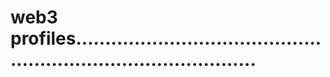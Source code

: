 # web3 profiles....................................................................................

